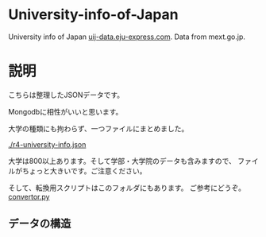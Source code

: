 # University-info-of-Japan

University info of Japan [uij-data.eju-express.com](https://uij-data.eju-express.com/). Data from mext.go.jp.

# 説明

こちらは整理したJSONデータです。

Mongodbに相性がいいと思います。

大学の種類にも拘わらず、一つファイルにまとめました。

[./r4-university-info.json](r4-university-info.json)

大学は800以上あります。そして学部・大学院のデータも含みますので、
ファイルがちょっと大きいです。ご注意ください。

そして、転換用スクリプトはこのフォルダにもあります。
ご参考にどうぞ。[convertor.py](convertor.py)

## データの構造

